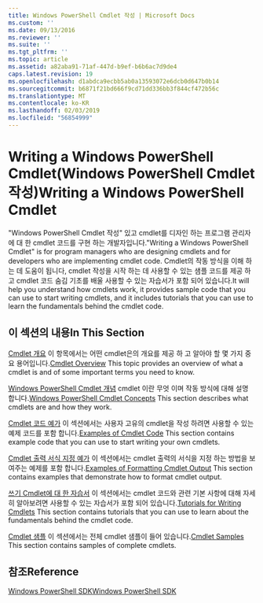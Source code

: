```yaml
---
title: Windows PowerShell Cmdlet 작성 | Microsoft Docs
ms.custom: ''
ms.date: 09/13/2016
ms.reviewer: ''
ms.suite: ''
ms.tgt_pltfrm: ''
ms.topic: article
ms.assetid: a82aba91-71af-447d-b9ef-b6b6ac7d9de4
caps.latest.revision: 19
ms.openlocfilehash: d1abdca9ecbb5ab0a13593072e6dcb0d647b0b14
ms.sourcegitcommit: b6871f21bd666f9cd71dd336bb3f844cf472b56c
ms.translationtype: MT
ms.contentlocale: ko-KR
ms.lasthandoff: 02/03/2019
ms.locfileid: "56854999"
---
```

# <a name="writing-a-windows-powershell-cmdlet"></a><span data-ttu-id="2047d-102">Writing a Windows PowerShell Cmdlet(Windows PowerShell Cmdlet 작성)</span><span class="sxs-lookup"><span data-stu-id="2047d-102">Writing a Windows PowerShell Cmdlet</span></span>

<span data-ttu-id="2047d-103">"Windows PowerShell Cmdlet 작성" 있고 cmdlet를 디자인 하는 프로그램 관리자에 대 한 cmdlet 코드를 구현 하는 개발자입니다.</span><span class="sxs-lookup"><span data-stu-id="2047d-103">"Writing a Windows PowerShell Cmdlet" is for program managers who are designing cmdlets and for developers who are implementing cmdlet code.</span></span> <span data-ttu-id="2047d-104">Cmdlet의 작동 방식을 이해 하는 데 도움이 됩니다, cmdlet 작성을 시작 하는 데 사용할 수 있는 샘플 코드를 제공 하 고 cmdlet 코드 숨김 기초를 배울 사용할 수 있는 자습서가 포함 되어 있습니다.</span><span class="sxs-lookup"><span data-stu-id="2047d-104">It will help you understand how cmdlets work, it provides sample code that you can use to start writing cmdlets, and it includes tutorials that you can use to learn the fundamentals behind the cmdlet code.</span></span>

## <a name="in-this-section"></a><span data-ttu-id="2047d-105">이 섹션의 내용</span><span class="sxs-lookup"><span data-stu-id="2047d-105">In This Section</span></span>

<span data-ttu-id="2047d-106">[Cmdlet 개요](./cmdlet-overview.md) 이 항목에서는 어떤 cmdlet은의 개요를 제공 하 고 알아야 할 몇 가지 중요 용어입니다.</span><span class="sxs-lookup"><span data-stu-id="2047d-106">[Cmdlet Overview](./cmdlet-overview.md) This topic provides an overview of what a cmdlet is and of some important terms you need to know.</span></span>

<span data-ttu-id="2047d-107">[Windows PowerShell Cmdlet 개념](./windows-powershell-cmdlet-concepts.md) cmdlet 이란 무엇 이며 작동 방식에 대해 설명 합니다.</span><span class="sxs-lookup"><span data-stu-id="2047d-107">[Windows PowerShell Cmdlet Concepts](./windows-powershell-cmdlet-concepts.md) This section describes what cmdlets are and how they work.</span></span>

<span data-ttu-id="2047d-108">[Cmdlet 코드 예가](./examples-of-cmdlet-code.md) 이 섹션에서는 사용자 고유의 cmdlet을 작성 하려면 사용할 수 있는 예제 코드를 포함 합니다.</span><span class="sxs-lookup"><span data-stu-id="2047d-108">[Examples of Cmdlet Code](./examples-of-cmdlet-code.md) This section contains example code that you can use to start writing your own cmdlets.</span></span>

<span data-ttu-id="2047d-109">[Cmdlet 출력 서식 지정 예가](https://msdn.microsoft.com/en-us/65829249-124d-47d0-9bf3-8e397dc55855) 이 섹션에서는 cmdlet 출력의 서식을 지정 하는 방법을 보여주는 예제를 포함 합니다.</span><span class="sxs-lookup"><span data-stu-id="2047d-109">[Examples of Formatting Cmdlet Output](https://msdn.microsoft.com/en-us/65829249-124d-47d0-9bf3-8e397dc55855) This section contains examples that demonstrate how to format cmdlet output.</span></span>

<span data-ttu-id="2047d-110">[쓰기 Cmdlet에 대 한 자습서](./tutorials-for-writing-cmdlets.md) 이 섹션에서는 cmdlet 코드와 관련 기본 사항에 대해 자세히 알아보려면 사용할 수 있는 자습서가 포함 되어 있습니다.</span><span class="sxs-lookup"><span data-stu-id="2047d-110">[Tutorials for Writing Cmdlets](./tutorials-for-writing-cmdlets.md) This section contains tutorials that you can use to learn about the fundamentals behind the cmdlet code.</span></span>

<span data-ttu-id="2047d-111">[Cmdlet 샘플](./cmdlet-samples.md) 이 섹션에서는 전체 cmdlet 샘플이 들어 있습니다.</span><span class="sxs-lookup"><span data-stu-id="2047d-111">[Cmdlet Samples](./cmdlet-samples.md) This section contains samples of complete cmdlets.</span></span>

## <a name="reference"></a><span data-ttu-id="2047d-112">참조</span><span class="sxs-lookup"><span data-stu-id="2047d-112">Reference</span></span>

[<span data-ttu-id="2047d-113">Windows PowerShell SDK</span><span class="sxs-lookup"><span data-stu-id="2047d-113">Windows PowerShell SDK</span></span>](../windows-powershell-reference.md)
